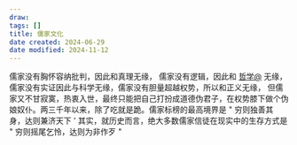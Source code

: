 ```yaml
---
draw:
tags: []
title: 儒家文化
date created: 2024-06-29
date modified: 2024-11-12
---
```


儒家没有胸怀容纳批判，因此和真理无缘，
儒家没有逻辑，因此和 [哲学@](哲学@.md) 无缘，
儒家没有实证因此与科学无缘，儒家没有胆量超越权势，所以和正义无缘，
但儒家又不甘寂寞，热衷入世，最终只能把自己打扮成道德伪君子，在权势膝下做个伪娘奴仆。两三千年以来，除了吃就是跪。儒家标榜的最高境界是 " 穷则独善其身，达则兼济天下 ' 其实，就历史而言，绝大多数儒家信徒在现实中的生存方式是 " 穷则摇尾乞怜，达则为非作歹 "
